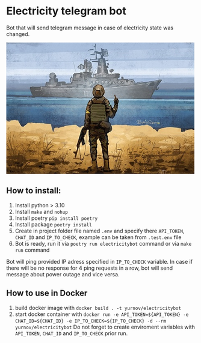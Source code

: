 # Electricity telegram bot
Bot that will send telegram message in case of electricity state was changed.

![_](_.png)

## How to install:
1. Install python > 3.10
2. Install `make` and `nohup`
3. Install poetry `pip install poetry`
4. Install package `poetry install`
5. Create in project folder file named `.env` and specify there `API_TOKEN`, `CHAT_ID` and `IP_TO_CHECK`, example can be taken from `.test.env` file
6. Bot is ready, run it via `poetry run electricitybot` command or via `make run` command

Bot will ping provided IP adress specified in `IP_TO_CHECK` variable. In case if there will be no response for 4 ping requests in a row, bot will send message about power outage and vice versa.

## How to use in Docker
1. build docker image with `docker build . -t yurnov/electricitybot`
2. start docker container with `docker run -e API_TOKEN=${API_TOKEN} -e CHAT_ID=${CHAT_ID} -e IP_TO_CHECK=${IP_TO_CHECK} -d --rm yurnov/electricitybot`
Do not forget to create enviroment variables with `API_TOKEN`, `CHAT_ID` and `IP_TO_CHECK` prior run.